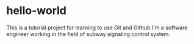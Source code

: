 # hello-world
This is a tutorial project for learning to use Git and Github
I'm a software engineer working in the field of subway signaling control system.
